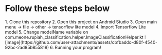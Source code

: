 <h1> Follow these steps below</h1>
1. Clone this repository
2. Open this project on Android Studio
3. Open main menu -> file -> other ->  tensorflow lite model
4. Import Tensorflow Lite model
5. Change modelName variable on com.meone.rupiah_classification.helper.ImageClassificationHelper.kt
![image](https://github.com/user-attachments/assets/cbfbaddc-d80f-4540-92bc-2ad85b855818)
6. Running your program!
